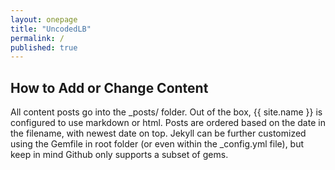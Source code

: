 ```yaml
---
layout: onepage
title: "UncodedLB"
permalink: /
published: true
---
```


## How to Add or Change Content

All content posts go into the _posts/ folder.  Out of the box, {{ site.name }} is configured to use markdown or html.  Posts are ordered based on the date in the filename, with newest date on top.  Jekyll can be further customized using the Gemfile in root folder (or even within the _config.yml file), but keep in mind Github only supports a subset of gems.
